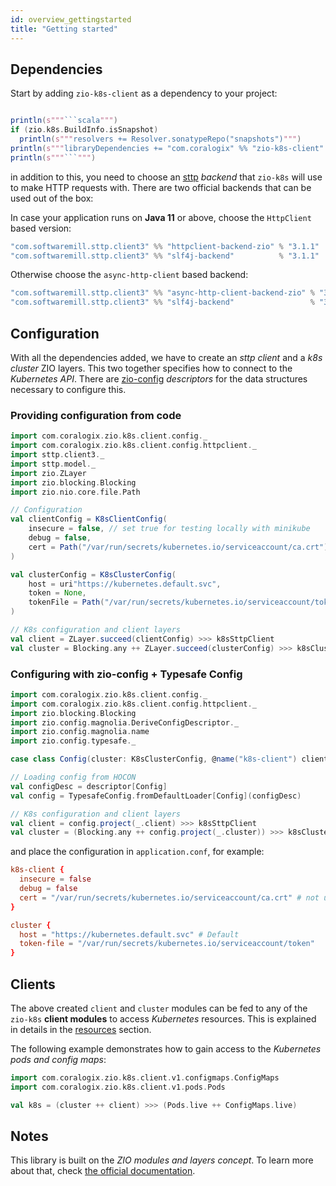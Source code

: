 ```yaml
---
id: overview_gettingstarted
title: "Getting started"
---
```


## Dependencies

Start by adding `zio-k8s-client` as a dependency to your project:


```scala mdoc:passthrough

println(s"""```scala""")
if (zio.k8s.BuildInfo.isSnapshot)
  println(s"""resolvers += Resolver.sonatypeRepo("snapshots")""")
println(s"""libraryDependencies += "com.coralogix" %% "zio-k8s-client" % "${zio.k8s.BuildInfo.version}"""")
println(s"""```""")

```

in addition to this, you need to choose an [sttp](https://sttp.softwaremill.com/en/latest/) _backend_ that `zio-k8s` will use to make HTTP requests with. There are two official backends that can be used out of the box:

In case your application runs on **Java 11** or above, choose the `HttpClient` based version:

```scala
"com.softwaremill.sttp.client3" %% "httpclient-backend-zio" % "3.1.1"
"com.softwaremill.sttp.client3" %% "slf4j-backend"          % "3.1.1"
```

Otherwise choose the `async-http-client` based backend:

```scala
"com.softwaremill.sttp.client3" %% "async-http-client-backend-zio" % "3.1.1"
"com.softwaremill.sttp.client3" %% "slf4j-backend"                 % "3.1.1"
```

## Configuration

With all the dependencies added, we have to create an _sttp client_ and a _k8s cluster_ ZIO layers. 
This two together specifies how to connect to the _Kubernetes API_. There are [zio-config](https://zio.github.io/zio-config/) _descriptors_ for the data structures necessary to configure this.

### Providing configuration from code

```scala mdoc:silent
import com.coralogix.zio.k8s.client.config._
import com.coralogix.zio.k8s.client.config.httpclient._
import sttp.client3._
import sttp.model._
import zio.ZLayer
import zio.blocking.Blocking
import zio.nio.core.file.Path

// Configuration
val clientConfig = K8sClientConfig(
    insecure = false, // set true for testing locally with minikube
    debug = false,
    cert = Path("/var/run/secrets/kubernetes.io/serviceaccount/ca.crt")
)

val clusterConfig = K8sClusterConfig(
    host = uri"https://kubernetes.default.svc",
    token = None,
    tokenFile = Path("/var/run/secrets/kubernetes.io/serviceaccount/token")
)
```

```scala mdoc:silent
// K8s configuration and client layers
val client = ZLayer.succeed(clientConfig) >>> k8sSttpClient
val cluster = Blocking.any ++ ZLayer.succeed(clusterConfig) >>> k8sCluster
```

### Configuring with zio-config + Typesafe Config

```scala mdoc:silent:reset
import com.coralogix.zio.k8s.client.config._
import com.coralogix.zio.k8s.client.config.httpclient._
import zio.blocking.Blocking
import zio.config.magnolia.DeriveConfigDescriptor._
import zio.config.magnolia.name
import zio.config.typesafe._

case class Config(cluster: K8sClusterConfig, @name("k8s-client") client: K8sClientConfig)

// Loading config from HOCON
val configDesc = descriptor[Config]
val config = TypesafeConfig.fromDefaultLoader[Config](configDesc)

// K8s configuration and client layers
val client = config.project(_.client) >>> k8sSttpClient
val cluster = (Blocking.any ++ config.project(_.cluster)) >>> k8sCluster
```

and place the configuration in `application.conf`, for example:

```conf
k8s-client {
  insecure = false
  debug = false
  cert = "/var/run/secrets/kubernetes.io/serviceaccount/ca.crt" # not used if insecure
}

cluster {
  host = "https://kubernetes.default.svc" # Default
  token-file = "/var/run/secrets/kubernetes.io/serviceaccount/token"
}
```

## Clients

The above created `client` and `cluster` modules can be fed to any of the `zio-k8s` **client modules**
to access _Kubernetes_ resources. This is explained in details in the [resources](resources.md) section. 

The following example demonstrates how to gain access to the _Kubernetes pods and config maps_:

```scala mdoc:silent
import com.coralogix.zio.k8s.client.v1.configmaps.ConfigMaps
import com.coralogix.zio.k8s.client.v1.pods.Pods

val k8s = (cluster ++ client) >>> (Pods.live ++ ConfigMaps.live)
```

## Notes
This library is built on the _ZIO modules and layers concept_. To learn more about that, 
check [the official documentation](https://zio.dev/docs/howto/howto_use_layers).